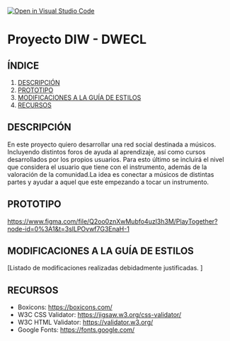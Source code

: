 [![Open in Visual Studio Code](https://classroom.github.com/assets/open-in-vscode-c66648af7eb3fe8bc4f294546bfd86ef473780cde1dea487d3c4ff354943c9ae.svg)](https://classroom.github.com/online_ide?assignment_repo_id=9712709&assignment_repo_type=AssignmentRepo)
# Proyecto DIW - DWECL

## ÍNDICE
1. [DESCRIPCIÓN](#id1)
2. [PROTOTIPO](#id2)
3. [MODIFICACIONES A LA GUÍA DE ESTILOS](#id3)
4. [RECURSOS](#id4)

## DESCRIPCIÓN<a name="id1"></a>
En este proyecto quiero desarrollar una red social destinada a músicos. Incluyendo distintos foros de ayuda al aprendizaje, así como cursos desarrollados por los propios usuarios.
Para esto último se incluirá el nivel que considera el usuario que tiene con el instrumento, además de la valoración de la comunidad.La idea es conectar a músicos de distintas partes y ayudar a aquel que este empezando a tocar un instrumento.


## PROTOTIPO<a name="id2"></a>
https://www.figma.com/file/Q2oo0znXwMubfo4uzl3h3M/PlayTogether?node-id=0%3A1&t=3slLPOvwf7G3EnaH-1


## MODIFICACIONES A LA GUÍA DE ESTILOS<a name="id3"></a>
[Listado de modificaciones realizadas debidadmente justificadas. ]

## RECURSOS<a name="id4"></a>

- Boxicons: https://boxicons.com/
- W3C CSS Validator: https://jigsaw.w3.org/css-validator/
- W3C HTML Validator: https://validator.w3.org/
- Google Fonts: https://fonts.google.com/

